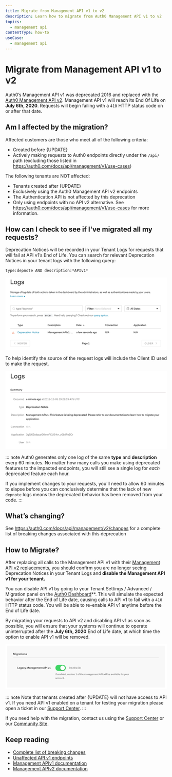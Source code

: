 ```yaml
---
title: Migrate from Management API v1 to v2
description: Learn how to migrate from Auth0 Management API v1 to v2
topics:
  - management api
contentType: how-to 
useCase:
  - management api
---
```


# Migrate from Management API v1 to v2

Auth0’s Management API v1 was deprecated 2016 and replaced with the [Auth0 Management API v2](https://auth0.com/docs/api/management/v2/). Management API v1 will reach its End Of Life on **July 6th, 2020**. Requests will begin failing with a `410` HTTP status code on or after that date.

## Am I affected by the migration?

Affected customers are those who meet all of the following criteria:
* Created before {UPDATE}
* Actively making requests to Auth0 endpoints directly under the `/api/` path (excluding those listed in https://auth0.com/docs/api/management/v1/use-cases)

The following tenants are NOT affected:
* Tenants created after {UPDATE}
* Exclusively using the Auth0 Management API v2 endpoints 
* The Authentication API is not affected by this deprecation
* Only using endpoints with no API v2 alternative. See https://auth0.com/docs/api/management/v1/use-cases for more information.
  
## How can I check to see if I've migrated all my requests?

Deprecation Notices will be recorded in your Tenant Logs for requests that will fail at API v1’s End of Life. You can search for relevant Deprecation Notices in your tenant logs with the following query: 

```
type:depnote AND description:*APIv1*
```
![](/media/articles/migrations/apiv1-log-query.png)

To help identify the source of the request logs will include the Client ID used to make the request.

![](/media/articles/migrations/apiv1-log-example.png)

::: note
Auth0 generates only one log of the same **type** and **description** every 60 minutes. No matter how many calls you make using deprecated features to the impacted endpoints, you will still see a single log for *each* deprecated feature each hour.

If you implement changes to your requests, you'll need to allow 60 minutes to elapse before you can conclusively determine that the lack of new `depnote` logs means the deprecated behavior has been removed from your code.
:::

## What’s changing?

See https://auth0.com/docs/api/management/v2/changes for a complete list of breaking changes associated with this deprecation

## How to Migrate?

After replacing all calls to the Management API v1 with their [Management API v2 replacements](https://auth0.com/docs/api/management/v2/changes), you should confirm you are no longer seeing Deprecation Notices in your Tenant Logs and **disable the Management API v1 for your tenant.** 

You can disable API v1 by going to your Tenant Settings / Advanced / Migration panel on the [Auth0 Dashboard](http://manage.auth0.com/)**. This will simulate the expected behavior after the End of Life date, causing calls to API v1 to fail with a `410` HTTP status code.  You will be able to re-enable API v1 anytime before the End of Life date.

By migrating your requests to API v2 and disabling API v1 as soon as possible, you will ensure that your systems will continue to operate uninterrupted after the **July 6th, 2020** End of Life date, at which time the option to enable API v1 will be removed.

![](/media/articles/migrations/apiv1-toggle.png)

::: note
Note that tenants created after {UPDATE} will not have access to API v1. If you need API v1 enabled on a tenant for testing your migration please open a ticket in our [Support Center](https://support.auth0.com/tickets).
:::
 
If you need help with the migration, contact us using the [Support Center](https://support.auth0.com/) or our [Community Site](https://community.auth0.com/c/auth0-community/Migrations).

## Keep reading
* [Complete list of breaking changes](https://auth0.com/docs/api/management/v2/changes)
* [Unaffected API v1 endpoints](https://auth0.com/docs/api/management/v1/use-cases)
* [Management APIv1 documentation](https://auth0.com/docs/api/management/v1)
* [Management APIv2 documentation](https://auth0.com/docs/api/management/v2)
